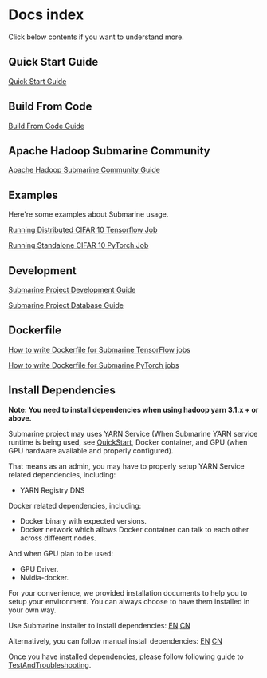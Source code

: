 <!--
   Licensed to the Apache Software Foundation (ASF) under one or more
   contributor license agreements.  See the NOTICE file distributed with
   this work for additional information regarding copyright ownership.
   The ASF licenses this file to You under the Apache License, Version 2.0
   (the "License"); you may not use this file except in compliance with
   the License.  You may obtain a copy of the License at
   http://www.apache.org/licenses/LICENSE-2.0
   Unless required by applicable law or agreed to in writing, software
   distributed under the License is distributed on an "AS IS" BASIS,
   WITHOUT WARRANTIES OR CONDITIONS OF ANY KIND, either express or implied.
   See the License for the specific language governing permissions and
   limitations under the License.
-->
# Docs index

Click below contents if you want to understand more.

## Quick Start Guide

[Quick Start Guide](./helper/QuickStart.md)

## Build From Code

[Build From Code Guide](./development/BuildFromCode.md)

## Apache Hadoop Submarine Community

[Apache Hadoop Submarine Community Guide](./community/README.md)

## Examples

Here're some examples about Submarine usage.

[Running Distributed CIFAR 10 Tensorflow Job](./helper/RunningDistributedCifar10TFJobs.md)

[Running Standalone CIFAR 10 PyTorch Job](./helper/RunningSingleNodeCifar10PTJobs.md)

## Development

[Submarine Project Development Guide](./development/README.md)

[Submarine Project Database Guide](./database/README.md)

## Dockerfile

[How to write Dockerfile for Submarine TensorFlow jobs](./helper/WriteDockerfileTF.md)

[How to write Dockerfile for Submarine PyTorch jobs](./helper/WriteDockerfilePT.md)

## Install Dependencies

**Note: You need to install dependencies when using hadoop yarn 3.1.x + or above.**

Submarine project may uses YARN Service (When Submarine YARN service runtime is being used, see [QuickStart](./helper/QuickStart.md), Docker container, and GPU (when GPU hardware available and properly configured).

That means as an admin, you may have to properly setup YARN Service related dependencies, including:

- YARN Registry DNS

Docker related dependencies, including:

- Docker binary with expected versions.
- Docker network which allows Docker container can talk to each other across different nodes.

And when GPU plan to be used:

- GPU Driver.
- Nvidia-docker.

For your convenience, we provided installation documents to help you to setup your environment. You can always choose to have them installed in your own way.

Use Submarine installer to install dependencies: [EN](../submarine-installer/README.md) [CN](../submarine-installer/README-CN.md)

Alternatively, you can follow manual install dependencies: [EN](./helper/InstallationGuide.md) [CN](./helper/InstallationGuideChineseVersion.md)

Once you have installed dependencies, please follow following guide to [TestAndTroubleshooting](./helper/TestAndTroubleshooting.md).

